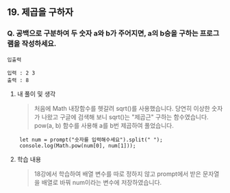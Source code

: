 ## 19. 제곱을 구하자

### Q. 공백으로 구분하여 두 숫자 a와 b가 주어지면, a의 b승을 구하는 프로그램을 작성하세요.

```
입출력

입력 : 2 3
출력 : 8
```

1. 내 풀이 및 생각
   > 처음에 Math 내장함수를 헷갈려 sqrt()를 사용했습니다. 당연히 이상한 숫자가 나왔고 구글에 검색해 보니 sqrt()는 "제곱근" 구하는 함수였습니다. pow(a, b) 함수를 사용해 a를 b번 제곱하여 풀었습니다.

```
    let num = prompt("숫자를 입력해수세요").split(" ");
    console.log(Math.pow(num[0], num[1]));
```

2. 학습 내용
   > 18강에서 학습하여 배열 변수를 따로 정하지 않고 prompt에서 받은 문자열을 배열로 바꿔 num이라는 변수에 저장하였습니다.
